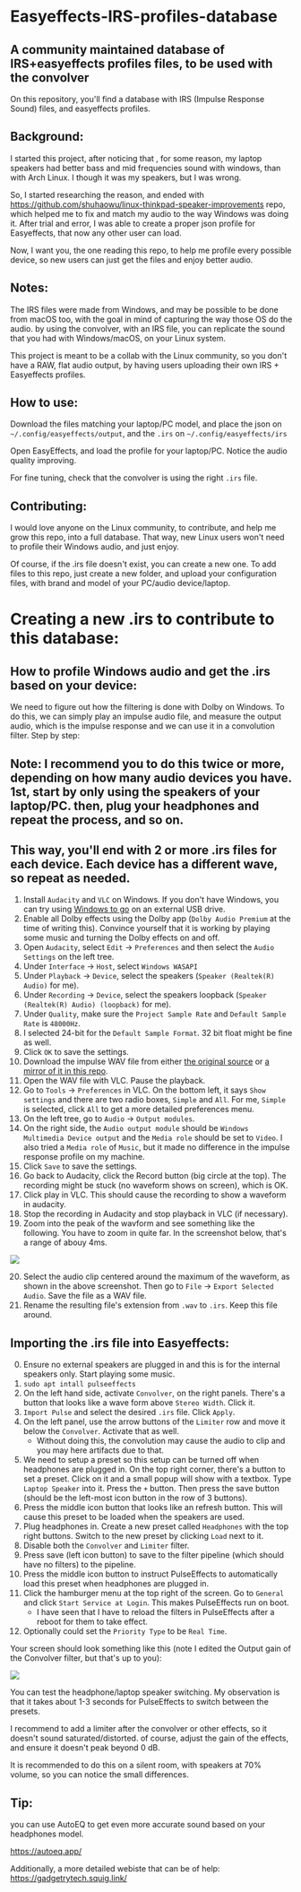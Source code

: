 # Easyeffects-IRS-profiles-database
## A community maintained database of IRS+easyeffects profiles files, to be used with the convolver

On this repository, you'll find a database with IRS (Impulse Response Sound) files, and easyeffects profiles.


## Background:
I started this project, after noticing that , for some reason, my laptop speakers had better bass and mid frequencies sound with windows, than with Arch Linux. I though it was my speakers, but I was wrong.

So, I started researching the reason, and ended with https://github.com/shuhaowu/linux-thinkpad-speaker-improvements repo, which helped me to fix and match my audio to the way Windows was doing it. 
After trial and error, I was able to create a proper json profile for Easyeffects, that now any other user can load.

Now, I want you, the one reading this repo, to help me profile every possible device, so new users can just get the files and enjoy better audio.

## Notes:
The IRS files were made from Windows, and may be possible to be done from macOS too, with the goal in mind of capturing the way those OS do the audio. by using the convolver, with an IRS file, you can replicate the sound that you had with Windows/macOS, on your Linux system.

This project is meant to be a collab with the Linux community, so you don't have a RAW, flat audio output, by having users uploading their own IRS + Easyeffects profiles.

## How to use:

Download the files matching your laptop/PC model, and place the json on `~/.config/easyeffects/output`, and the `.irs` on `~/.config/easyeffects/irs`

Open EasyEffects, and load the profile for your laptop/PC.
Notice the audio quality improving.

For fine tuning, check that the convolver is using the right `.irs` file.



## Contributing:

I would love anyone on the Linux community, to contribute, and help me grow this repo, into a full database. That way, new Linux users won't need to profile their Windows audio, and just enjoy. 

Of course, if the .irs file doesn't exist, you can create a new one.
To add files to this repo, just create a new folder, and upload your configuration files, with brand and model of your PC/audio device/laptop.

# Creating a new .irs to contribute to this database:

## How to profile Windows audio and get the .irs based on your device:
We need to figure out how the filtering is done with Dolby on Windows. To do this, we can simply play an impulse audio file, and measure the output audio, which is the impulse response and we can use it in a convolution filter. Step by step:
## Note: I recommend you to do this twice or more, depending on how many audio devices you have. 1st, start by only using the speakers of your laptop/PC. then, plug your headphones and repeat the process, and so on.
## This way, you'll end with 2 or more .irs files for each device. Each device has a different wave, so repeat as needed.

1. Install `Audacity` and `VLC` on Windows.
   If you don't have Windows, you can try using [Windows to go](https://www.intowindows.com/rufus-to-create-windows-to-go-usb-drive/) on an external USB drive.
3. Enable all Dolby effects using the Dolby app (`Dolby Audio Premium` at the time of writing this). Convince yourself that it is working by playing some music and turning the Dolby effects on and off.
4. Open `Audacity`, select `Edit` -> `Preferences` and then select the `Audio Settings` on the left tree.
5. Under `Interface` -> `Host`, select `Windows WASAPI`
6. Under `Playback` -> `Device`, select the speakers (`Speaker (Realtek(R) Audio)` for me).
7. Under `Recording` -> `Device`, select the speakers loopback (`Speaker (Realtek(R) Audio) (loopback)` for me).
8. Under `Quality`, make sure the `Project Sample Rate` and `Default Sample Rate` is `48000Hz`.
9. I selected 24-bit for the `Default Sample Format`. 32 bit float might be fine as well.
10. Click `OK` to save the settings.
11. Download the impulse WAV file from either [the original source](https://freesound.org/people/unfa/sounds/205620/) or [a mirror of it in this repo](impulse48khz-2sec.wav).
12. Open the WAV file with VLC. Pause the playback.
13. Go to `Tools` -> `Preferences` in VLC. On the bottom left, it says `Show settings` and there are two radio boxes, `Simple` and `All`. For me, `Simple` is selected, click `All` to get a more detailed preferences menu.
14. On the left tree, go to `Audio` -> `Output modules`.
15. On the right side, the `Audio output module` should be `Windows Multimedia Device output` and the `Media role` should be set to `Video`. I also tried a `Media role` of `Music`, but it made no difference in the impulse response profile on my machine.
16. Click `Save` to save the settings.
17. Go back to Audacity, click the Record button (big circle at the top). The recording might be stuck (no waveform shows on screen), which is OK.
18. Click play in VLC. This should cause the recording to show a waveform in audacity.
19. Stop the recording in Audacity and stop playback in VLC (if necessary).
20. Zoom into the peak of the wavform and see something like the following. You have to zoom in quite far. In the screenshot below, that's a range of abouy 4ms.

<img src="./ImpulseResponseScreenshot.PNG" />

20. Select the audio clip centered around the maximum of the waveform, as shown in the above screenshot. Then go to `File` -> `Export Selected Audio`. Save the file as a WAV file.
21. Rename the resulting file's extension from `.wav` to `.irs`. Keep this file around.

## Importing the .irs file into Easyeffects:

0. Ensure no external speakers are plugged in and this is for the internal
   speakers only. Start playing some music.
1. `sudo apt intall pulseeffects`
2. On the left hand side, activate `Convolver`, on the right panels. There's a
   button that looks like a wave form above `Stereo Width`. Click it.
3. `Import Pulse` and select the desired `.irs` file. Click `Apply`.
4. On the left panel, use the arrow buttons of the `Limiter` row and move it
   below the `Convolver`. Activate that as well.
   - Without doing this, the convolution may cause the audio to clip and you
     may here artifacts due to that.
5. We need to setup a preset so this setup can be turned off when headphones
   are plugged in. On the top right corner, there's a button to set a preset.
   Click on it and a small popup will show with a textbox. Type `Laptop
   Speaker` into it. Press the `+` button. Then press the save button (should
   be the left-most icon button in the row of 3 buttons).
6. Press the middle icon button that looks like an refresh button. This will
   cause this preset to be loaded when the speakers are used.
7. Plug headphones in. Create a new preset called `Headphones` with the top
   right buttons. Switch to the new preset by clicking `Load` next to it.
8. Disable both the `Convolver` and `Limiter` filter.
9. Press save (left icon button) to save to the filter pipeline (which should
   have no filters) to the pipeline.
10. Press the middle icon button to instruct PulseEffects to automatically load
    this preset when headphones are plugged in.
11. Click the hamburger menu at the top right of the screen. Go to `General`
    and click `Start Service at Login`. This makes PulseEffects run on boot.
    - I have seen that I have to reload the filters in PulseEffects after a
      reboot for them to take effect.
12. Optionally could set the `Priority Type` to be `Real Time`. 

Your screen should look something like this (note I edited the Output gain of
the Convolver filter, but that's up to you):

<img src="./PulseEffects.png" />

You can test the headphone/laptop speaker switching. My observation is that it
takes about 1-3 seconds for PulseEffects to switch between the presets.

I recommend to add a limiter after the convolver or other effects, so it doesn't sound saturated/distorted. of course, adjust the gain of the effects, and ensure it doesn't peak beyond 0 dB. 

It is recommended to do this on a silent room, with speakers at 70% volume, so you can notice the small differences. 

## Tip:
you can use AutoEQ to get even more accurate sound based on your headphones model.

https://autoeq.app/

Additionally, a more detailed webiste that can be of help:
https://gadgetrytech.squig.link/

